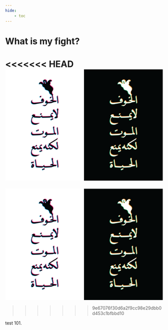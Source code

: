 ```yaml
---
hide:
    - toc
---
```


# What is my fight?

<<<<<<< HEAD
![](https://github.com/help-AY/MDEF/blob/main/docs/project/221009_What-is-your-fight/221004_What%20is%20your%20Fight.png)
=======
![pls](https://github.com/help-AY/MDEF/blob/main/docs/project/221009_What-is-your-fight/221004_What%20is%20your%20Fight.png)
>>>>>>> 9e67076f30d6a2f9cc98e29dbb0d453c1bfbbd10

test 101.
